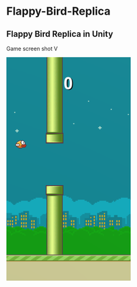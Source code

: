 # Flappy-Bird-Replica
## Flappy Bird Replica in Unity

Game screen shot V

![d](https://github.com/bozalp/Flappy-Bird-Replica/blob/master/screen-shot.png)
